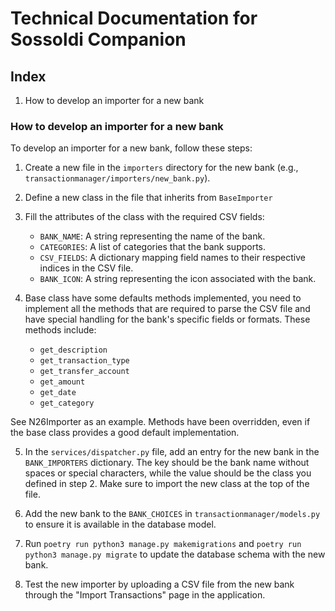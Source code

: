 # Technical Documentation for Sossoldi Companion

## Index
1. How to develop an importer for a new bank

### How to develop an importer for a new bank
To develop an importer for a new bank, follow these steps:

1. Create a new file in the `importers` directory for the new bank (e.g., `transactionmanager/importers/new_bank.py`).

2. Define a new class in the file that inherits from `BaseImporter`

3. Fill the attributes of the class with the required CSV fields:
   - `BANK_NAME`: A string representing the name of the bank.
   - `CATEGORIES`: A list of categories that the bank supports.
   - `CSV_FIELDS`: A dictionary mapping field names to their respective indices in the CSV file.
   - `BANK_ICON`: A string representing the icon associated with the bank.

4. Base class have some defaults methods implemented, you need to implement all the methods that are required to parse the CSV file and have special handling for the bank's specific fields or formats. These methods include:
   - `get_description`
   - `get_transaction_type`
   - `get_transfer_account`
   - `get_amount`
   - `get_date`
   - `get_category`

See N26Importer as an example. Methods have been overridden, even if the base class provides a good default implementation.

5. In the `services/dispatcher.py` file, add an entry for the new bank in the `BANK_IMPORTERS` dictionary. The key should be the bank name without spaces or special characters, while the value should be the class you defined in step 2. Make sure to import the new class at the top of the file.

6. Add the new bank to the `BANK_CHOICES` in `transactionmanager/models.py` to ensure it is available in the database model.

7. Run `poetry run python3 manage.py makemigrations` and `poetry run python3 manage.py migrate` to update the database schema with the new bank.

8. Test the new importer by uploading a CSV file from the new bank through the "Import Transactions" page in the application.

